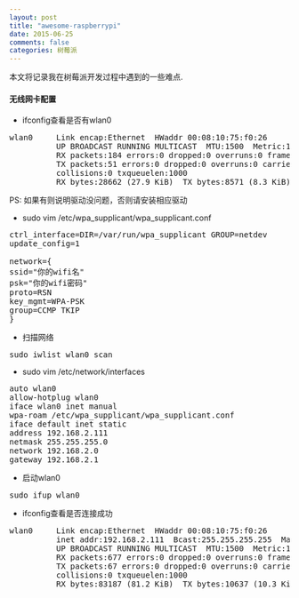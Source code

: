```yaml
---
layout: post
title: "awesome-raspberrypi"
date: 2015-06-25
comments: false
categories: 树莓派
---
```


本文将记录我在树莓派开发过程中遇到的一些难点.

#### 无线网卡配置
* ifconfig查看是否有wlan0
<pre>
wlan0     Link encap:Ethernet  HWaddr 00:08:10:75:f0:26  
          UP BROADCAST RUNNING MULTICAST  MTU:1500  Metric:1
          RX packets:184 errors:0 dropped:0 overruns:0 frame:0
          TX packets:51 errors:0 dropped:0 overruns:0 carrier:0
          collisions:0 txqueuelen:1000 
          RX bytes:28662 (27.9 KiB)  TX bytes:8571 (8.3 KiB)
</pre>
PS: 如果有则说明驱动没问题，否则请安装相应驱动

* sudo vim /etc/wpa_supplicant/wpa_supplicant.conf
<pre>
ctrl_interface=DIR=/var/run/wpa_supplicant GROUP=netdev
update_config=1

network={
ssid="你的wifi名"
psk="你的wifi密码"
proto=RSN
key_mgmt=WPA-PSK
group=CCMP TKIP
}
</pre>
* 扫描网络
<pre>
sudo iwlist wlan0 scan
</pre>
*  sudo vim /etc/network/interfaces
<pre>
auto wlan0
allow-hotplug wlan0
iface wlan0 inet manual
wpa-roam /etc/wpa_supplicant/wpa_supplicant.conf
iface default inet static
address 192.168.2.111
netmask 255.255.255.0
network 192.168.2.0
gateway 192.168.2.1
</pre>
* 启动wlan0
<pre>
sudo ifup wlan0
</pre>
* ifconfig查看是否连接成功
<pre>
wlan0     Link encap:Ethernet  HWaddr 00:08:10:75:f0:26  
          inet addr:192.168.2.111  Bcast:255.255.255.255  Mask:255.255.255.0
          UP BROADCAST RUNNING MULTICAST  MTU:1500  Metric:1
          RX packets:677 errors:0 dropped:0 overruns:0 frame:0
          TX packets:67 errors:0 dropped:0 overruns:0 carrier:0
          collisions:0 txqueuelen:1000 
          RX bytes:83187 (81.2 KiB)  TX bytes:10637 (10.3 KiB)
</pre>
